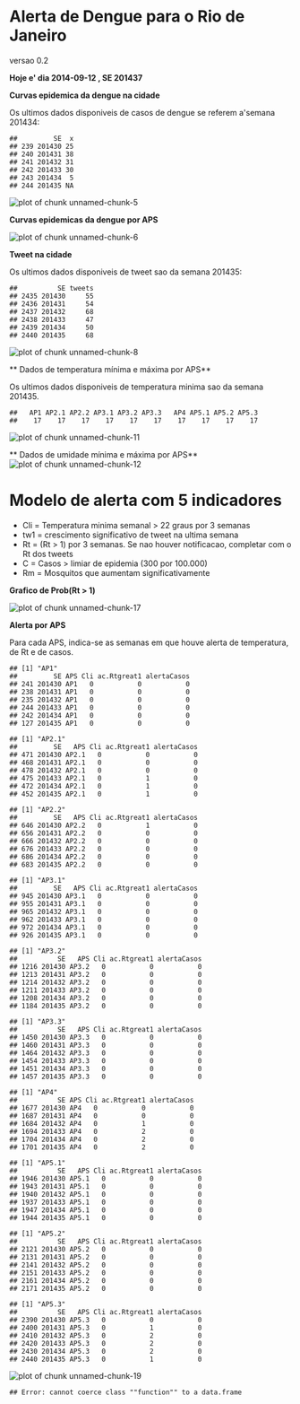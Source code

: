 Alerta de Dengue para o Rio de Janeiro
======================
versao 0.2






**Hoje e' dia 2014-09-12 , SE 201437**



**Curvas epidemica da dengue na cidade**




Os ultimos dados disponiveis de casos de dengue se referem a'semana 201434:



```
##         SE  x
## 239 201430 25
## 240 201431 38
## 241 201432 31
## 242 201433 30
## 243 201434  5
## 244 201435 NA
```

![plot of chunk unnamed-chunk-5](figure/unnamed-chunk-5.png) 

**Curvas epidemicas da dengue por APS**

![plot of chunk unnamed-chunk-6](figure/unnamed-chunk-6.png) 


**Tweet na cidade**



Os ultimos dados disponiveis de tweet sao da semana 201435:


```
##          SE tweets
## 2435 201430     55
## 2436 201431     54
## 2437 201432     68
## 2438 201433     47
## 2439 201434     50
## 2440 201435     68
```

![plot of chunk unnamed-chunk-8](figure/unnamed-chunk-8.png) 

** Dados de temperatura mínima e máxima por APS**



Os ultimos dados disponiveis de temperatura minima sao da semana 201435. 


```
##   AP1 AP2.1 AP2.2 AP3.1 AP3.2 AP3.3   AP4 AP5.1 AP5.2 AP5.3 
##    17    17    17    17    17    17    17    17    17    17
```

![plot of chunk unnamed-chunk-11](figure/unnamed-chunk-11.png) 

** Dados de umidade mínima e máxima por APS**
![plot of chunk unnamed-chunk-12](figure/unnamed-chunk-12.png) 


Modelo de alerta com 5 indicadores
========

- Cli = Temperatura minima semanal > 22 graus por 3 semanas
- tw1 = crescimento significativo de tweet na ultima semana
- Rt =  (Rt > 1) por 3 semanas. Se nao houver notificacao, completar com o Rt dos tweets
- C = Casos > limiar de epidemia (300 por 100.000) 
- Rm = Mosquitos que aumentam significativamente












**Grafico de Prob(Rt > 1)**

![plot of chunk unnamed-chunk-17](figure/unnamed-chunk-17.png) 





**Alerta por APS**

Para cada APS, indica-se as semanas em que houve alerta de temperatura, de Rt e de casos.

```
## [1] "AP1"
##         SE APS Cli ac.Rtgreat1 alertaCasos
## 241 201430 AP1   0           0           0
## 238 201431 AP1   0           0           0
## 235 201432 AP1   0           0           0
## 244 201433 AP1   0           0           0
## 242 201434 AP1   0           0           0
## 127 201435 AP1   0           0           0
```

```
## [1] "AP2.1"
##         SE   APS Cli ac.Rtgreat1 alertaCasos
## 471 201430 AP2.1   0           0           0
## 468 201431 AP2.1   0           0           0
## 478 201432 AP2.1   0           0           0
## 475 201433 AP2.1   0           1           0
## 472 201434 AP2.1   0           1           0
## 452 201435 AP2.1   0           1           0
```

```
## [1] "AP2.2"
##         SE   APS Cli ac.Rtgreat1 alertaCasos
## 646 201430 AP2.2   0           1           0
## 656 201431 AP2.2   0           0           0
## 666 201432 AP2.2   0           0           0
## 676 201433 AP2.2   0           0           0
## 686 201434 AP2.2   0           0           0
## 683 201435 AP2.2   0           0           0
```

```
## [1] "AP3.1"
##         SE   APS Cli ac.Rtgreat1 alertaCasos
## 945 201430 AP3.1   0           0           0
## 955 201431 AP3.1   0           0           0
## 965 201432 AP3.1   0           0           0
## 962 201433 AP3.1   0           0           0
## 972 201434 AP3.1   0           0           0
## 926 201435 AP3.1   0           0           0
```

```
## [1] "AP3.2"
##          SE   APS Cli ac.Rtgreat1 alertaCasos
## 1216 201430 AP3.2   0           0           0
## 1213 201431 AP3.2   0           0           0
## 1214 201432 AP3.2   0           0           0
## 1211 201433 AP3.2   0           0           0
## 1208 201434 AP3.2   0           0           0
## 1184 201435 AP3.2   0           0           0
```

```
## [1] "AP3.3"
##          SE   APS Cli ac.Rtgreat1 alertaCasos
## 1450 201430 AP3.3   0           0           0
## 1460 201431 AP3.3   0           0           0
## 1464 201432 AP3.3   0           0           0
## 1454 201433 AP3.3   0           0           0
## 1451 201434 AP3.3   0           0           0
## 1457 201435 AP3.3   0           0           0
```

```
## [1] "AP4"
##          SE APS Cli ac.Rtgreat1 alertaCasos
## 1677 201430 AP4   0           0           0
## 1687 201431 AP4   0           0           0
## 1684 201432 AP4   0           1           0
## 1694 201433 AP4   0           2           0
## 1704 201434 AP4   0           2           0
## 1701 201435 AP4   0           2           0
```

```
## [1] "AP5.1"
##          SE   APS Cli ac.Rtgreat1 alertaCasos
## 1946 201430 AP5.1   0           0           0
## 1943 201431 AP5.1   0           0           0
## 1940 201432 AP5.1   0           0           0
## 1937 201433 AP5.1   0           0           0
## 1947 201434 AP5.1   0           0           0
## 1944 201435 AP5.1   0           0           0
```

```
## [1] "AP5.2"
##          SE   APS Cli ac.Rtgreat1 alertaCasos
## 2121 201430 AP5.2   0           0           0
## 2131 201431 AP5.2   0           0           0
## 2141 201432 AP5.2   0           0           0
## 2151 201433 AP5.2   0           0           0
## 2161 201434 AP5.2   0           0           0
## 2171 201435 AP5.2   0           0           0
```

```
## [1] "AP5.3"
##          SE   APS Cli ac.Rtgreat1 alertaCasos
## 2390 201430 AP5.3   0           0           0
## 2400 201431 AP5.3   0           1           0
## 2410 201432 AP5.3   0           2           0
## 2420 201433 AP5.3   0           2           0
## 2430 201434 AP5.3   0           2           0
## 2440 201435 AP5.3   0           1           0
```

![plot of chunk unnamed-chunk-19](figure/unnamed-chunk-19.png) 









```
## Error: cannot coerce class ""function"" to a data.frame
```
